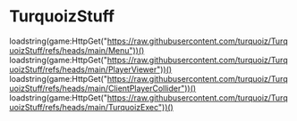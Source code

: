 # TurquoizStuff

loadstring(game:HttpGet("https://raw.githubusercontent.com/turquoiz/TurquoizStuff/refs/heads/main/Menu"))()
loadstring(game:HttpGet("https://raw.githubusercontent.com/turquoiz/TurquoizStuff/refs/heads/main/PlayerViewer"))()
loadstring(game:HttpGet("https://raw.githubusercontent.com/turquoiz/TurquoizStuff/refs/heads/main/ClientPlayerCollider"))()
loadstring(game:HttpGet("https://raw.githubusercontent.com/turquoiz/TurquoizStuff/refs/heads/main/TurquoizExec"))()
